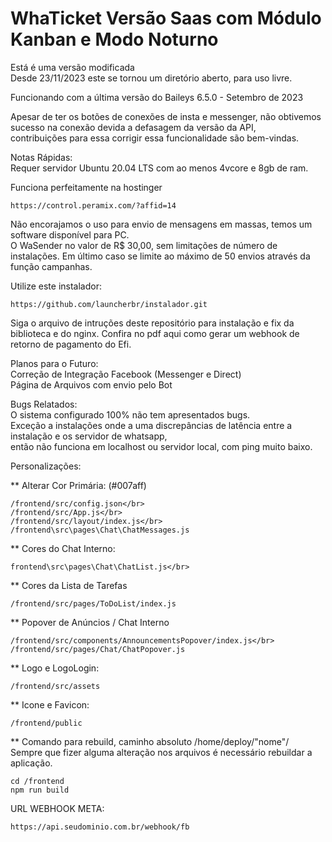 # WhaTicket Versão Saas com Módulo Kanban e Modo Noturno</br>
Está é uma versão modificada</br>
Desde 23/11/2023 este se tornou um diretório aberto, para uso livre.

Funcionando com a última versão do Baileys 6.5.0 - Setembro de 2023</br>

Apesar de ter os botões de conexões de insta e messenger, não obtivemos sucesso na conexão devida a defasagem da versão da API,
</br>contribuições para essa corrigir essa funcionalidade são bem-vindas.</br>

Notas Rápidas: </br>
Requer servidor Ubuntu 20.04 LTS com ao menos 4vcore e 8gb de ram.</br>

Funciona perfeitamente na hostinger

```
https://control.peramix.com/?affid=14
```
Não encorajamos o uso para envio de mensagens em massas, temos um software disponível para PC.</br>
O WaSender no valor de R$ 30,00, sem limitações de número de instalações. Em último caso se limite ao máximo de 50 envios através da função campanhas.</br>


Utilize este instalador:

```
https://github.com/launcherbr/instalador.git
```

Siga o arquivo de intruções deste repositório para instalação e fix da biblioteca e do nginx.
Confira no pdf aqui como gerar um webhook de retorno de pagamento do Efi.

Planos para o Futuro:</br>
Correção de Integração Facebook (Messenger e Direct)</br>
Página de Arquivos com envio pelo Bot

Bugs Relatados:</br>
O sistema configurado 100% não tem apresentados bugs. 
</br>Exceção a instalações onde a uma discrepâncias de latência entre a instalação e os servidor de whatsapp, </br>então não funciona em localhost ou servidor local, com ping muito baixo.

Personalizações:</br>

** Alterar Cor Primária: (#007aff)</br>
```
/frontend/src/config.json</br>
/frontend/src/App.js</br>
/frontend/src/layout/index.js</br>
/frontend\src\pages\Chat\ChatMessages.js
```

** Cores do Chat Interno:</br>
```
frontend\src\pages\Chat\ChatList.js</br>
```

** Cores da Lista de Tarefas</br>
```
/frontend/src/pages/ToDoList/index.js
```

** Popover de Anúncios / Chat Interno </br>
```
/frontend/src/components/AnnouncementsPopover/index.js</br>
/frontend/src/pages/Chat/ChatPopover.js
```

** Logo e LogoLogin:</br>
```
/frontend/src/assets
```

** Icone e Favicon:</br>
```
/frontend/public
```

** Comando para rebuild, caminho absoluto /home/deploy/"nome"/</br>
Sempre que fizer alguma alteração nos arquivos é necessário rebuildar a aplicação.
  
```
cd /frontend
npm run build
```

URL WEBHOOK META:

```bash
https://api.seudominio.com.br/webhook/fb
```
